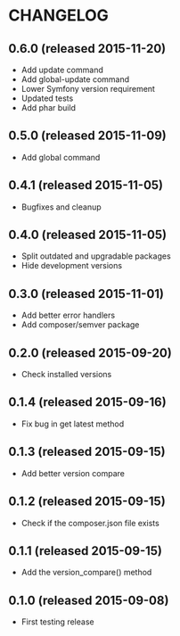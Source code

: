# CHANGELOG

## 0.6.0 (released 2015-11-20)

- Add update command
- Add global-update command
- Lower Symfony version requirement
- Updated tests
- Add phar build

## 0.5.0 (released 2015-11-09)

- Add global command

## 0.4.1 (released 2015-11-05)

- Bugfixes and cleanup

## 0.4.0 (released 2015-11-05)

- Split outdated and upgradable packages
- Hide development versions

## 0.3.0 (released 2015-11-01)

- Add better error handlers
- Add composer/semver package

## 0.2.0 (released 2015-09-20)

- Check installed versions

## 0.1.4 (released 2015-09-16)

- Fix bug in get latest method

## 0.1.3 (released 2015-09-15)

- Add better version compare

## 0.1.2 (released 2015-09-15)

- Check if the composer.json file exists

## 0.1.1 (released 2015-09-15)

- Add the version_compare() method

## 0.1.0 (released 2015-09-08)

- First testing release
